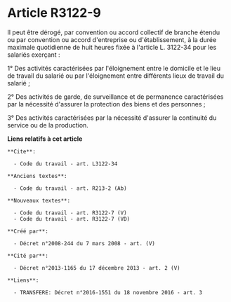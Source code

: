 # Article R3122-9

Il peut être dérogé, par convention ou accord collectif de branche étendu ou par convention ou accord d'entreprise ou
d'établissement, à la durée maximale quotidienne de huit heures fixée à l'article L. 3122-34 pour les salariés exerçant : 

1° Des activités caractérisées par l'éloignement entre le domicile et le lieu de travail du salarié ou par l'éloignement
entre différents lieux de travail du salarié ; 

2° Des activités de garde, de surveillance et de permanence caractérisées par la nécessité d'assurer la protection des biens
et des personnes ; 

3° Des activités caractérisées par la nécessité d'assurer la continuité du service ou de la production.

**Liens relatifs à cet article**

	**Cite**:

	  - Code du travail - art. L3122-34

	**Anciens textes**:

	  - Code du travail - art. R213-2 (Ab)

	**Nouveaux textes**:

	  - Code du travail - art. R3122-7 (V)
	  - Code du travail - art. R3122-7 (VD)

	**Créé par**:

	  - Décret n°2008-244 du 7 mars 2008 - art. (V)

	**Cité par**:

	  - Décret n°2013-1165 du 17 décembre 2013 - art. 2 (V)

	**Liens**:

	  - TRANSFERE: Décret n°2016-1551 du 18 novembre 2016 - art. 3
